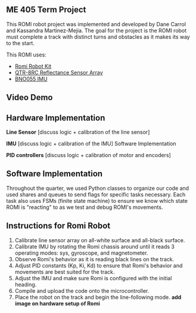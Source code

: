 ME 405 Term Project
-----------
This ROMI robot project was implemented and developed by Dane Carrol and Kassandra Martinez-Mejia. The goal for the project is
the ROMI robot must complete a track with distinct turns and obstacles as it makes its way to the start. 

This ROMI uses:
* [Romi Robot Kit](https://www.pololu.com/product/3501)
* [QTR-8RC Reflectance Sensor Array](https://www.pololu.com/product/961)
* [BNO055 IMU](https://www.adafruit.com/product/2472)

Video Demo
----------


Hardware Implementation
----------
**Line Sensor**
[discuss logic + calibration of the line sensor]

**IMU**
[discuss logic + calibration of the IMU]
Software Implementation

**PID controllers**
[discuss logic + calibration of motor and encoders]

Software Implementation
-------------
Throughout the quarter, we used Python classes to organize our code and used shares and queues to send flags for specific tasks
necessary. Each task also uses FSMs (finite state machine) to ensure we know which state ROMI is "reacting" to as we test and
debug ROMI's movements. 

Instructions for Romi Robot
---------------
1. Calibrate line sensor array on all-white surface and all-black surface.
2. Calibrate IMU by rotating the Romi chassis around until it reads 3 operating modes: sys, gyroscope, and magnetometer.
3. Observe Romi's behavior as it is reading black lines on the track.
4. Adjust PID constants (Kp, Ki, Kd) to ensure that Romi's behavior and movements are best suited for the track.
5. Adjust the IMU and make sure Romi is configured with the initial heading.
6. Compile and upload the code onto the microcontroller.
7. Place the robot on the track and begin the line-following mode.
**add image on hardware setup of Romi**
